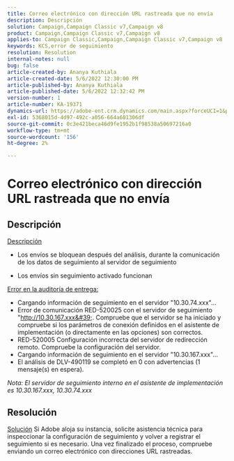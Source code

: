 ```yaml
---
title: Correo electrónico con dirección URL rastreada que no envía
description: Descripción
solution: Campaign,Campaign Classic v7,Campaign v8
product: Campaign,Campaign Classic v7,Campaign v8
applies-to: Campaign Classic,Campaign,Campaign Classic v7,Campaign v8
keywords: KCS,error de seguimiento
resolution: Resolution
internal-notes: null
bug: false
article-created-by: Ananya Kuthiala
article-created-date: 5/6/2022 12:30:00 PM
article-published-by: Ananya Kuthiala
article-published-date: 5/6/2022 12:32:42 PM
version-number: 1
article-number: KA-19371
dynamics-url: https://adobe-ent.crm.dynamics.com/main.aspx?forceUCI=1&pagetype=entityrecord&etn=knowledgearticle&id=b64d0139-38cd-ec11-a7b5-0022480b639b
exl-id: 5368015d-4d97-492c-a056-664a601306df
source-git-commit: 0c3e421beca46d9fe1952b1f98538a50697216a0
workflow-type: tm+mt
source-wordcount: '156'
ht-degree: 2%

---
```


# Correo electrónico con dirección URL rastreada que no envía

## Descripción

<u>Descripción</u>
- Los envíos se bloquean después del análisis, durante la comunicación de los datos de seguimiento al servidor de seguimiento

- Los envíos sin seguimiento activado funcionan



<u>Error en la auditoría de entrega:</u>

- Cargando información de seguimiento en el servidor &quot;10.30.74.xxx&quot;...
- Error de comunicación RED-520025 con el servidor de seguimiento &quot;http://10.30.167.xxx&#39;. Compruebe que el servidor se ha iniciado y compruebe si los parámetros de conexión definidos en el asistente de implementación (o directamente en las opciones) son correctos.
- RED-520005 Configuración incorrecta del servidor de redirección remoto. Compruebe la configuración del servidor.
- Cargando información de seguimiento en el servidor &quot;10.30.167.xxx&quot;...
- El análisis de DLV-490119 se completó en 0 con advertencias (1 mensaje(s) en espera).


*Nota: El servidor de seguimiento interno en el asistente de implementación es 10.30.167.xxx, 10.30.74.xxx*


## Resolución

<u>Solución</u>
Si Adobe aloja su instancia, solicite asistencia técnica para inspeccionar la configuración de seguimiento y volver a registrar el seguimiento si es necesario. Una vez finalizado el proceso, compruebe enviando un correo electrónico con direcciones URL rastreadas.
